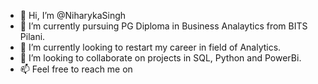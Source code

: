 - 👋 Hi, I’m @NiharykaSingh
- 👀 I’m currently pursuing PG Diploma in Business Analaytics from BITS Pilani.
- 🌱 I’m currently looking to restart my career in field of Analytics.
- 💞️ I’m looking to collaborate on projects in SQL, Python and PowerBi.
- 📫 Feel free to reach me on 

<!---
NiharykaSingh/NiharykaSingh is a ✨ special ✨ repository because its `README.md` (this file) appears on your GitHub profile.
You can click the Preview link to take a look at your changes.
--->

